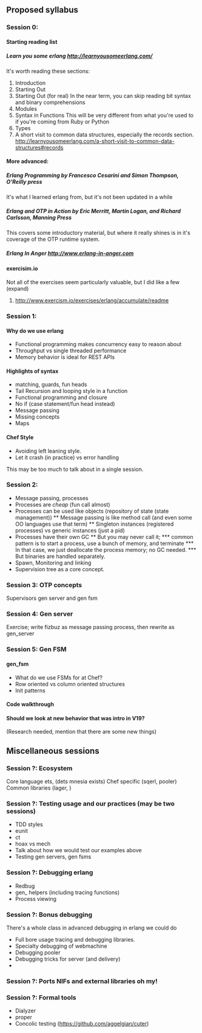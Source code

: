 ## Proposed syllabus

### Session 0:
#### Starting reading list
##### Learn you some erlang http://learnyousomeerlang.com/
It's worth reading these sections:
1. Introduction
2. Starting Out
3. Starting Out (for real)
   In the near term, you can skip reading bit syntax and binary comprehensions
4. Modules
5. Syntax in Functions
   This will be very different from what you're used to if you're coming from Ruby or Python
6. Types
7. A short visit to common data structures, especially the records section.
   http://learnyousomeerlang.com/a-short-visit-to-common-data-structures#records

#### More advanced:
##### Erlang Programming by Francesco Cesarini and Simon Thompson, O'Reilly press
It's what I learned erlang from, but it's not been updated in a while
##### Erlang and OTP in Action by Eric Merritt, Martin Logan, and Richard Carlsson, Manning Press
This covers some introductory material, but where it really shines is in it's coverage of the OTP runtime system.
##### Erlang In Anger http://www.erlang-in-anger.com

#### exercisim.io
Not all of the exercises seem particularly valuable, but I did like a few (expand)
1. http://www.exercism.io/exercises/erlang/accumulate/readme

### Session 1:

#### Why do we use erlang
* Functional programming makes concurrency easy to reason about
* Throughput vs single threaded performance
* Memory behavior is ideal for REST APIs

#### Highlights of syntax
* matching, guards, fun heads
* Tail Recursion and looping style in a function
* Functional programming and closure
* No if (case statement/fun head instead)
* Message passing
* Missing concepts
* Maps

#### Chef Style
* Avoiding left leaning style.
* Let it crash (in practice) vs error handling

This may be too much to talk about in a single session.

### Session 2:
* Message passing, processes
* Processes are *cheap* (fun call almost)
* Processes can be used like objects (repository of state (state management))
** Message passing is like method call (and even some OO languages use that term)
** Singleton instances (registered processes) vs generic instances (just a pid)
* Processes have their own GC
** But you may never call it;
*** common pattern is to start a process, use a bunch of memory, and terminate
*** In that case, we just deallocate the process memory; no GC needed.
*** But binaries are handled separately.
* Spawn, Monitoring and linking
* Supervision tree as a core concept.

### Session 3: OTP concepts
Supervisors gen server and gen fsm

### Session 4: Gen server

Exercise; write fizbuz as message passing process, then rewrite as gen_server

### Session 5: Gen FSM
#### gen_fsm
* What do we use FSMs for at Chef?
* Row oriented vs column oriented structures
* Init patterns

#### Code walkthrough

#### Should we look at new behavior that was intro in V19?
(Research needed, mention that there are some new things)


## Miscellaneous sessions

### Session ?: Ecosystem
Core language ets, (dets mnesia exists)
Chef specific (sqerl, pooler)
Common libraries (lager, )

### Session ?: Testing usage and our practices (may be two sessions)
* TDD styles
* eunit 
* ct
* hoax vs mech
* Talk about how we would test our examples above
* Testing gen servers, gen fsms

### Session ?: Debugging erlang
* Redbug
* gen_ helpers (including tracing functions)
* Process viewing

### Session ?:  Bonus debugging

There's a whole class in advanced debugging
in erlang we could  do
* Full bore usage tracing and debugging libraries.
* Specialty debugging of webmachine
* Debugging pooler
* Debugging tricks for server (and delivery)
*

### Session ?: Ports NIFs and external libraries oh my!

### Session ?: Formal tools
* Dialyzer
* proper
* Concolic testing (https://github.com/aggelgian/cuter)


